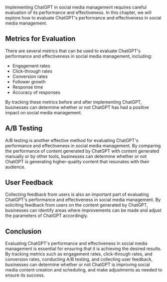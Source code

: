 

Implementing ChatGPT in social media management requires careful evaluation of its performance and effectiveness. In this chapter, we will explore how to evaluate ChatGPT's performance and effectiveness in social media management.

Metrics for Evaluation
----------------------

There are several metrics that can be used to evaluate ChatGPT's performance and effectiveness in social media management, including:

* Engagement rates
* Click-through rates
* Conversion rates
* Follower growth
* Response time
* Accuracy of responses

By tracking these metrics before and after implementing ChatGPT, businesses can determine whether or not ChatGPT has had a positive impact on social media management.

A/B Testing
-----------

A/B testing is another effective method for evaluating ChatGPT's performance and effectiveness in social media management. By comparing the performance of content generated by ChatGPT with content generated manually or by other tools, businesses can determine whether or not ChatGPT is generating higher-quality content that resonates with their audience.

User Feedback
-------------

Collecting feedback from users is also an important part of evaluating ChatGPT's performance and effectiveness in social media management. By soliciting feedback from users on the content generated by ChatGPT, businesses can identify areas where improvements can be made and adjust the parameters of ChatGPT accordingly.

Conclusion
----------

Evaluating ChatGPT's performance and effectiveness in social media management is essential for ensuring that it is achieving the desired results. By tracking metrics such as engagement rates, click-through rates, and conversion rates, conducting A/B testing, and collecting user feedback, businesses can determine whether or not ChatGPT is improving social media content creation and scheduling, and make adjustments as needed to ensure its success.

